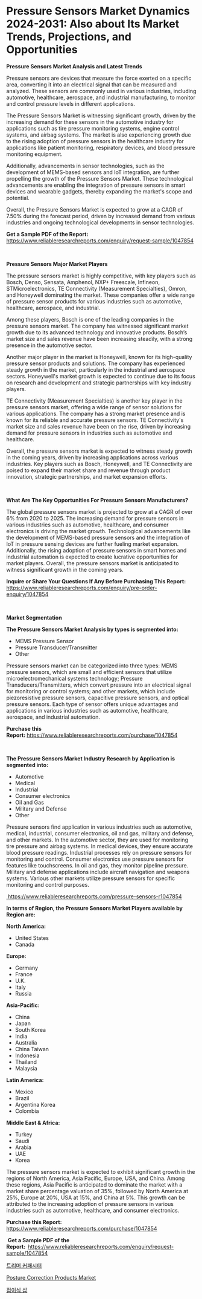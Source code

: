 <p><h1>Pressure Sensors Market Dynamics 2024-2031: Also about Its Market Trends, Projections, and Opportunities</h1></p><p><strong>Pressure Sensors Market Analysis and Latest Trends</strong></p>
<p><p>Pressure sensors are devices that measure the force exerted on a specific area, converting it into an electrical signal that can be measured and analyzed. These sensors are commonly used in various industries, including automotive, healthcare, aerospace, and industrial manufacturing, to monitor and control pressure levels in different applications.</p><p>The Pressure Sensors Market is witnessing significant growth, driven by the increasing demand for these sensors in the automotive industry for applications such as tire pressure monitoring systems, engine control systems, and airbag systems. The market is also experiencing growth due to the rising adoption of pressure sensors in the healthcare industry for applications like patient monitoring, respiratory devices, and blood pressure monitoring equipment.</p><p>Additionally, advancements in sensor technologies, such as the development of MEMS-based sensors and IoT integration, are further propelling the growth of the Pressure Sensors Market. These technological advancements are enabling the integration of pressure sensors in smart devices and wearable gadgets, thereby expanding the market's scope and potential.</p><p>Overall, the Pressure Sensors Market is expected to grow at a CAGR of 7.50% during the forecast period, driven by increased demand from various industries and ongoing technological developments in sensor technologies.</p></p>
<p><strong>Get a Sample PDF of the Report:&nbsp;</strong> <a href="https://www.reliableresearchreports.com/enquiry/request-sample/1047854">https://www.reliableresearchreports.com/enquiry/request-sample/1047854</a></p>
<p>&nbsp;</p>
<p><strong>Pressure Sensors Major Market Players</strong></p>
<p><p>The pressure sensors market is highly competitive, with key players such as Bosch, Denso, Sensata, Amphenol, NXP+ Freescale, Infineon, STMicroelectronics, TE Connectivity (Measurement Specialties), Omron, and Honeywell dominating the market. These companies offer a wide range of pressure sensor products for various industries such as automotive, healthcare, aerospace, and industrial.</p><p>Among these players, Bosch is one of the leading companies in the pressure sensors market. The company has witnessed significant market growth due to its advanced technology and innovative products. Bosch’s market size and sales revenue have been increasing steadily, with a strong presence in the automotive sector.</p><p>Another major player in the market is Honeywell, known for its high-quality pressure sensor products and solutions. The company has experienced steady growth in the market, particularly in the industrial and aerospace sectors. Honeywell's market growth is expected to continue due to its focus on research and development and strategic partnerships with key industry players.</p><p>TE Connectivity (Measurement Specialties) is another key player in the pressure sensors market, offering a wide range of sensor solutions for various applications. The company has a strong market presence and is known for its reliable and accurate pressure sensors. TE Connectivity's market size and sales revenue have been on the rise, driven by increasing demand for pressure sensors in industries such as automotive and healthcare.</p><p>Overall, the pressure sensors market is expected to witness steady growth in the coming years, driven by increasing applications across various industries. Key players such as Bosch, Honeywell, and TE Connectivity are poised to expand their market share and revenue through product innovation, strategic partnerships, and market expansion efforts.</p></p>
<p>&nbsp;</p>
<p><strong>What Are The Key Opportunities For Pressure Sensors Manufacturers?</strong></p>
<p><p>The global pressure sensors market is projected to grow at a CAGR of over 6% from 2020 to 2025. The increasing demand for pressure sensors in various industries such as automotive, healthcare, and consumer electronics is driving the market growth. Technological advancements like the development of MEMS-based pressure sensors and the integration of IoT in pressure sensing devices are further fueling market expansion. Additionally, the rising adoption of pressure sensors in smart homes and industrial automation is expected to create lucrative opportunities for market players. Overall, the pressure sensors market is anticipated to witness significant growth in the coming years.</p></p>
<p><strong>Inquire or Share Your Questions If Any Before Purchasing This Report:</strong> <a href="https://www.reliableresearchreports.com/enquiry/pre-order-enquiry/1047854">https://www.reliableresearchreports.com/enquiry/pre-order-enquiry/1047854</a></p>
<p>&nbsp;</p>
<p><strong>Market Segmentation</strong></p>
<p><strong>The Pressure Sensors Market Analysis by types is segmented into:</strong></p>
<p><ul><li>MEMS Pressure Sensor</li><li>Pressure Transducer/Transmitter</li><li>Other</li></ul></p>
<p><p>Pressure sensors market can be categorized into three types: MEMS pressure sensors, which are small and efficient sensors that utilize microelectromechanical systems technology; Pressure Transducers/Transmitters, which convert pressure into an electrical signal for monitoring or control systems; and other markets, which include piezoresistive pressure sensors, capacitive pressure sensors, and optical pressure sensors. Each type of sensor offers unique advantages and applications in various industries such as automotive, healthcare, aerospace, and industrial automation.</p></p>
<p><strong>Purchase this Report:&nbsp;</strong><a href="https://www.reliableresearchreports.com/purchase/1047854">https://www.reliableresearchreports.com/purchase/1047854</a></p>
<p>&nbsp;</p>
<p><strong>The Pressure Sensors Market Industry Research by Application is segmented into:</strong></p>
<p><ul><li>Automotive</li><li>Medical</li><li>Industrial</li><li>Consumer electronics</li><li>Oil and Gas</li><li>Military and Defense</li><li>Other</li></ul></p>
<p><p>Pressure sensors find application in various industries such as automotive, medical, industrial, consumer electronics, oil and gas, military and defense, and other markets. In the automotive sector, they are used for monitoring tire pressure and airbag systems. In medical devices, they ensure accurate blood pressure readings. Industrial processes rely on pressure sensors for monitoring and control. Consumer electronics use pressure sensors for features like touchscreens. In oil and gas, they monitor pipeline pressure. Military and defense applications include aircraft navigation and weapons systems. Various other markets utilize pressure sensors for specific monitoring and control purposes.</p></p>
<p><a href="https://www.reliableresearchreports.com/pressure-sensors-r1047854">&nbsp;https://www.reliableresearchreports.com/pressure-sensors-r1047854</a></p>
<p><strong>In terms of Region, the Pressure Sensors Market Players available by Region are:</strong></p>
<p>
    <p> <strong> North America: </strong>
        <ul>
            <li>United States</li>
            <li>Canada</li>
        </ul>
        </p> 
    <p> <strong> Europe: </strong>
        <ul>
            <li>Germany</li>
            <li>France</li>
            <li>U.K.</li>
            <li>Italy</li>
            <li>Russia</li>
        </ul>
        </p> 
    <p> <strong> Asia-Pacific: </strong>
        <ul>
            <li>China</li>
            <li>Japan</li>
            <li>South Korea</li>
            <li>India</li>
            <li>Australia</li>
            <li>China Taiwan</li>
            <li>Indonesia</li>
            <li>Thailand</li>
            <li>Malaysia</li>
        </ul>
        </p> 
    <p> <strong> Latin America: </strong>
        <ul>
            <li>Mexico</li>
            <li>Brazil</li>
            <li>Argentina Korea</li>
            <li>Colombia</li>
        </ul>
        </p> 
    <p> <strong> Middle East & Africa: </strong>
        <ul>
            <li>Turkey</li>
            <li>Saudi</li>
            <li>Arabia</li>
            <li>UAE</li>
            <li>Korea</li>
        </ul>
    </p>
    </p>
<p><p>The pressure sensors market is expected to exhibit significant growth in the regions of North America, Asia Pacific, Europe, USA, and China. Among these regions, Asia Pacific is anticipated to dominate the market with a market share percentage valuation of 35%, followed by North America at 25%, Europe at 20%, USA at 15%, and China at 5%. This growth can be attributed to the increasing adoption of pressure sensors in various industries such as automotive, healthcare, and consumer electronics.</p></p>
<p><strong>Purchase this Report: </strong><a href="https://www.reliableresearchreports.com/purchase/1047854">https://www.reliableresearchreports.com/purchase/1047854</a></p>
<p>&nbsp;<strong>Get a Sample PDF of the Report:&nbsp;&nbsp;</strong><a href="https://www.reliableresearchreports.com/enquiry/request-sample/1047854">https://www.reliableresearchreports.com/enquiry/request-sample/1047854</a></p>
<p><strong></strong></p>
<p><p><a href="https://medium.com/@keyarraglover45/%ED%8A%B8%EB%A6%AC%EB%A8%B8-%EC%BB%A4%ED%8C%A8%EC%8B%9C%ED%84%B0-%EC%8B%9C%EC%9E%A5-%EC%A0%90%EC%9C%A0%EC%9C%A8-%EB%B0%8F-%EC%8B%9C%EC%9E%A5-%EB%B6%84%EC%84%9D-%EC%84%B1%EC%9E%A5-%EC%B6%94%EC%84%B8-%EB%B0%8F-2024%EB%85%84-2031%EB%85%84-%EA%B8%B0%EA%B0%84%EC%97%90-%EB%8C%80%ED%95%9C-%EC%98%88%EC%B8%A1-66625a90ee56">트리머 커패시터</a></p><p><a href="https://github.com/faisalayoob601/Market-Research-Report-List-1/blob/main/posture-correction-products-market.md">Posture Correction Products Market</a></p><p><a href="https://medium.com/@thadnader1941/%EC%A0%91%EC%9D%B4%EC%8B%9D-%EC%82%BD-%EC%8B%9C%EC%9E%A5-2024%EB%85%84%EB%B6%80%ED%84%B0-2031%EB%85%84%EA%B9%8C%EC%A7%80%EC%9D%98-%EC%82%B0%EC%97%85-%ED%8A%B8%EB%A0%8C%EB%93%9C%EC%99%80-%EC%98%88%EC%B8%A1-a7d940f8af8a">접이식 삽</a></p></p>